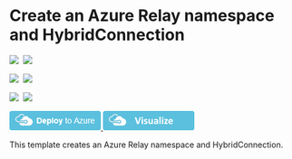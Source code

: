 # Create an Azure Relay namespace and HybridConnection

<IMG SRC="https://azurequickstartsservice.blob.core.windows.net/badges/201-azure-relay-create-hybridconnection/PublicLastTestDate.svg" />&nbsp;
<IMG SRC="https://azurequickstartsservice.blob.core.windows.net/badges/201-azure-relay-create-hybridconnection/PublicDeployment.svg" />&nbsp;

<IMG SRC="https://azurequickstartsservice.blob.core.windows.net/badges/201-azure-relay-create-hybridconnection/FairfaxLastTestDate.svg" />&nbsp;
<IMG SRC="https://azurequickstartsservice.blob.core.windows.net/badges/201-azure-relay-create-hybridconnection/FairfaxDeployment.svg" />&nbsp;

<IMG SRC="https://azurequickstartsservice.blob.core.windows.net/badges/201-azure-relay-create-hybridconnection/BestPracticeResult.svg" />&nbsp;
<IMG SRC="https://azurequickstartsservice.blob.core.windows.net/badges/201-azure-relay-create-hybridconnection/CredScanResult.svg" />&nbsp;

<a href="https://portal.azure.com/#create/Microsoft.Template/uri/https%3A%2F%2Fraw.githubusercontent.com%2FAzure%2Fazure-quickstart-templates%2Fmaster%2201-azure-relay-create-hybridconnection%2Fazuredeploy.json" target="_blank">
    <img src="https://raw.githubusercontent.com/Azure/azure-quickstart-templates/master/1-CONTRIBUTION-GUIDE/images/deploytoazure.png"/>
</a>

<a href="http://armviz.io/#/?load=https%3A%2F%2Fraw.githubusercontent.com%2FAzure%2Fazure-quickstart-templates%2Fmaster%2201-azure-relay-create-hybridconnection%2Fazuredeploy.json" target="_blank">
    <img src="https://raw.githubusercontent.com/Azure/azure-quickstart-templates/master/1-CONTRIBUTION-GUIDE/images/visualizebutton.png"/>
</a>

This template creates an Azure Relay namespace and HybridConnection.

